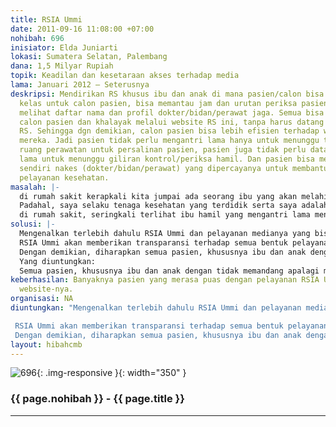 ```yaml
---
title: RSIA Ummi
date: 2011-09-16 11:08:00 +07:00
nohibah: 696
inisiator: Elda Juniarti
lokasi: Sumatera Selatan, Palembang
dana: 1,5 Milyar Rupiah
topik: Keadilan dan kesetaraan akses terhadap media
lama: Januari 2012 – Seterusnya
deskripsi: Mendirikan RS khusus ibu dan anak di mana pasien/calon bisa memesan tempat/booking
  kelas untuk calon pasien, bisa memantau jam dan urutan periksa pasien, serta bisa
  melihat daftar nama dan profil dokter/bidan/perawat jaga. Semua bisa dipantau oleh
  calon pasien dan khalayak melalui website RS ini, tanpa harus datang langsung ke
  RS. Sehingga dgn demikian, calon pasien bisa lebih efisien terhadap waktu dan energi
  mereka. Jadi pasien tidak perlu mengantri lama hanya untuk menunggu tersedianya
  ruang perawatan untuk persalinan pasien, pasien juga tidak perlu datang dan duduk
  lama untuk menunggu giliran kontrol/periksa hamil. Dan pasien bisa melihat dan menentukan
  sendiri nakes (dokter/bidan/perawat) yang dipercayanya untuk membantunya mendapatkan
  pelayanan kesehatan.
masalah: |-
  di rumah sakit kerapkali kita jumpai ada seorang ibu yang akan melahirkan, tapi ketika mendaftarkan dirinya, pihak rumah sakit seringkali menolak pasien dengan alasan “Ruang penuh / tidak ada ruang lagi”.
  Padahal, saya selaku tenaga kesehatan yang terdidik serta saya adalah pihak yang pernah bekerja di rumah sakit, mendapati kenyataan bahwa pada saat itu ruang perawatan tidaklah penuh. Si pasien ditolak karena mengajukan ASKESKIN (Asuransi Kesehatan MISKIN) dan terbukti pasien berasal dari golongan kelas menengah ke bawah.
  di rumah sakit, seringkali terlihat ibu hamil yang mengantri lama menunggu giliran dengan pedoman nomor antrian untuk periksa dengan dokter kepercayaannya. Pada kenyataannya, si pasien terpaksa menunggu lama karena dokter datang terlambat, atau bahkan si pasien hanya menjumpai asistennya saja (dokter pengganti), atau lebih parahnya lagi pasien terpaksa menunggu lebih lama karena nomor urut antrian diabaikan oleh pelayan rumah sakit dengan alasan ada pasien dari golongan kelas atas yang minta didahulukan pelayanannya.
solusi: |-
  Mengenalkan terlebih dahulu RSIA Ummi dan pelayanan medianya yang bisa diakses oleh siapa saja, kapan saja dan dimana saja.
  RSIA Ummi akan memberikan transparansi terhadap semua bentuk pelayanan kesehatan mulai dari kapasitas ruang, berapa ruang yang terpakai, berapa ruang yang kosong, serta menampilkan profil dokter jaga, menampilkan nomor urut antrian dan waktu periksa.
  Dengan demikian, diharapkan semua pasien, khususnya ibu dan anak dengan tidak memandang apalagi membeda-bedakan golongan mereka bisa mendapatkan pelayanan kesehatan sebaik-baiknya tanpa adanya penipuan terhadap pihak yang lemah, karena semua bisa diakses melalui media.
  Yang diuntungkan:
  Semua pasien, khususnya ibu dan anak dengan tidak memandang apalagi membeda-bedakan golongan mereka bisa mendapatkan pelayanan kesehatan sebaik-baiknya. Kepercayaan pasien terhadap tenaga kesehatan akan meningkat dengan adanya transparansi pelayanan melalui media (website) ini nantinya.
keberhasilan: Banyaknya pasien yang merasa puas dengan pelayanan RSIA Ummi beserta
  website-nya.
organisasi: NA
diuntungkan: "Mengenalkan terlebih dahulu RSIA Ummi dan pelayanan medianya yang bisa diakses oleh siapa saja, kapan saja dan dimana saja.

 RSIA Ummi akan memberikan transparansi terhadap semua bentuk pelayanan kesehatan mulai dari kapasitas ruang, berapa ruang yang terpakai, berapa ruang yang kosong, serta menampilkan profil dokter jaga, menampilkan nomor urut antrian dan waktu periksa.
 Dengan demikian, diharapkan semua pasien, khususnya ibu dan anak dengan tidak memandang apalagi membeda-bedakan golongan mereka bisa mendapatkan pelayanan kesehatan sebaik-baiknya tanpa adanya penipuan terhadap pihak yang lemah, karena semua bisa diakses melalui media."
layout: hibahcmb
---
```


![696](/static/img/hibahcmb/696.png){: .img-responsive }{: width="350" }

### {{ page.nohibah }} - {{ page.title }}

---
